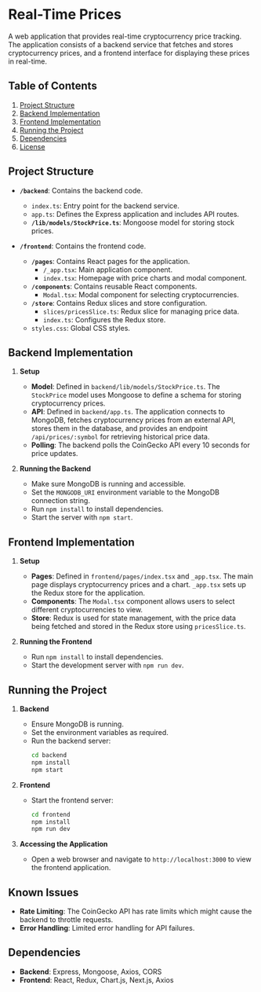 # Real-Time Prices

A web application that provides real-time cryptocurrency price tracking. The application consists of a backend service that fetches and stores cryptocurrency prices, and a frontend interface for displaying these prices in real-time.

## Table of Contents

1. [Project Structure](#project-structure)
2. [Backend Implementation](#backend-implementation)
3. [Frontend Implementation](#frontend-implementation)
4. [Running the Project](#running-the-project)
5. [Dependencies](#dependencies)
6. [License](#license)

## Project Structure

- **`/backend`**: Contains the backend code.
  - `index.ts`: Entry point for the backend service.
  - `app.ts`: Defines the Express application and includes API routes.
  - **`/lib/models/StockPrice.ts`**: Mongoose model for storing stock prices.

- **`/frontend`**: Contains the frontend code.
  - **`/pages`**: Contains React pages for the application.
    - `/_app.tsx`: Main application component.
    - `index.tsx`: Homepage with price charts and modal component.
  - **`/components`**: Contains reusable React components.
    - `Modal.tsx`: Modal component for selecting cryptocurrencies.
  - **`/store`**: Contains Redux slices and store configuration.
    - `slices/pricesSlice.ts`: Redux slice for managing price data.
    - `index.ts`: Configures the Redux store.
  - `styles.css`: Global CSS styles.

## Backend Implementation

1. **Setup**

   - **Model**: Defined in `backend/lib/models/StockPrice.ts`. The `StockPrice` model uses Mongoose to define a schema for storing cryptocurrency prices.
   - **API**: Defined in `backend/app.ts`. The application connects to MongoDB, fetches cryptocurrency prices from an external API, stores them in the database, and provides an endpoint `/api/prices/:symbol` for retrieving historical price data.
   - **Polling**: The backend polls the CoinGecko API every 10 seconds for price updates.

2. **Running the Backend**

   - Make sure MongoDB is running and accessible.
   - Set the `MONGODB_URI` environment variable to the MongoDB connection string.
   - Run `npm install` to install dependencies.
   - Start the server with `npm start`.

## Frontend Implementation

1. **Setup**

   - **Pages**: Defined in `frontend/pages/index.tsx` and `_app.tsx`. The main page displays cryptocurrency prices and a chart. `_app.tsx` sets up the Redux store for the application.
   - **Components**: The `Modal.tsx` component allows users to select different cryptocurrencies to view.
   - **Store**: Redux is used for state management, with the price data being fetched and stored in the Redux store using `pricesSlice.ts`.

2. **Running the Frontend**

   - Run `npm install` to install dependencies.
   - Start the development server with `npm run dev`.

## Running the Project

1. **Backend**

   - Ensure MongoDB is running.
   - Set the environment variables as required.
   - Run the backend server:
     ```bash
     cd backend
     npm install
     npm start
     ```

2. **Frontend**

   - Start the frontend server:
     ```bash
     cd frontend
     npm install
     npm run dev
     ```

3. **Accessing the Application**

   - Open a web browser and navigate to `http://localhost:3000` to view the frontend application.
## Known Issues
- **Rate Limiting**: The CoinGecko API has rate limits which might cause the backend to throttle requests.
- **Error Handling**: Limited error handling for API failures.
## Dependencies

- **Backend**: Express, Mongoose, Axios, CORS
- **Frontend**: React, Redux, Chart.js, Next.js, Axios
